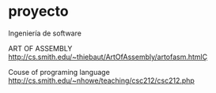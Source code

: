 proyecto
========

Ingeniería de software

ART OF ASSEMBLY
http://cs.smith.edu/~thiebaut/ArtOfAssembly/artofasm.htmlÇ




Couse of programing language
http://cs.smith.edu/~nhowe/teaching/csc212/csc212.php
